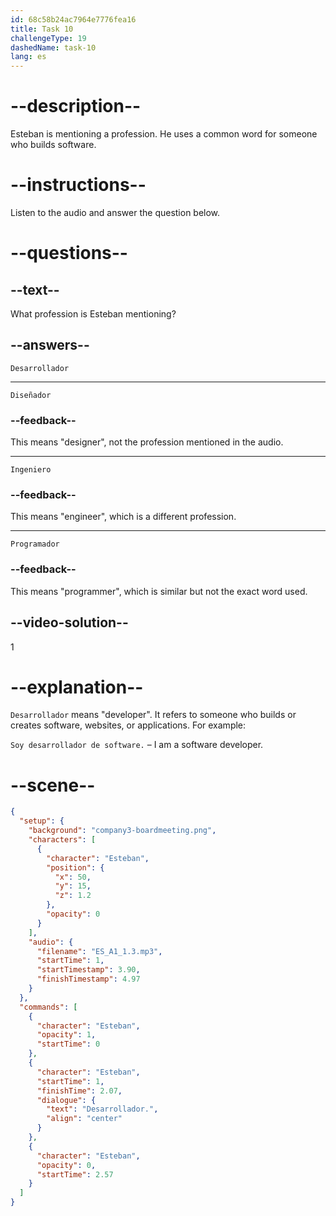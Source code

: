 ```yaml
---
id: 68c58b24ac7964e7776fea16
title: Task 10
challengeType: 19
dashedName: task-10
lang: es
---
```

<!-- (Audio) Esteban: desarrollador -->
# --description--

Esteban is mentioning a profession. He uses a common word for someone who builds software.

# --instructions--

Listen to the audio and answer the question below.

# --questions--

## --text--

What profession is Esteban mentioning?

## --answers--

`Desarrollador`

---

`Diseñador`

### --feedback--

This means "designer", not the profession mentioned in the audio.

---

`Ingeniero`

### --feedback--

This means "engineer", which is a different profession.

---

`Programador`

### --feedback--

This means "programmer", which is similar but not the exact word used.

## --video-solution--

1

# --explanation--

`Desarrollador` means "developer". It refers to someone who builds or creates software, websites, or applications. For example: 

`Soy desarrollador de software.` – I am a software developer.

# --scene--

```json
{
  "setup": {
    "background": "company3-boardmeeting.png",
    "characters": [
      {
        "character": "Esteban",
        "position": {
          "x": 50,
          "y": 15,
          "z": 1.2
        },
        "opacity": 0
      }
    ],
    "audio": {
      "filename": "ES_A1_1.3.mp3",
      "startTime": 1,
      "startTimestamp": 3.90,
      "finishTimestamp": 4.97
    }
  },
  "commands": [
    {
      "character": "Esteban",
      "opacity": 1,
      "startTime": 0
    },
    {
      "character": "Esteban",
      "startTime": 1,
      "finishTime": 2.07,
      "dialogue": {
        "text": "Desarrollador.",
        "align": "center"
      }
    },
    {
      "character": "Esteban",
      "opacity": 0,
      "startTime": 2.57
    }
  ]
}
```
